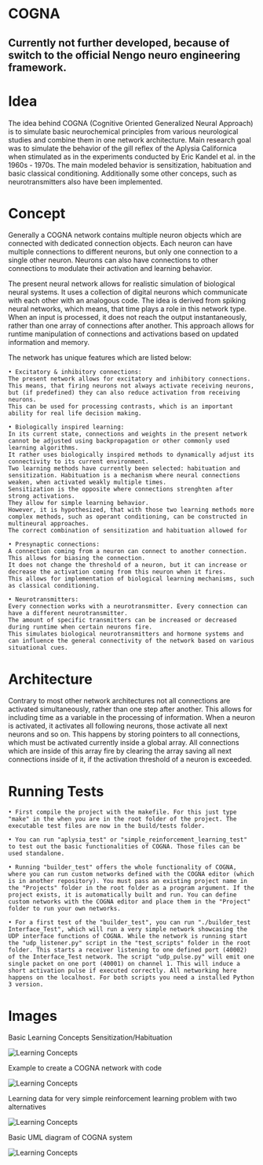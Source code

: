 # COGNA

## Currently not further developed, because of switch to the official Nengo neuro engineering framework.

<h1>Idea</h1>
  The idea behind COGNA (Cognitive Oriented Generalized Neural Approach) is to simulate basic neurochemical principles from various neurological studies and combine them in one network architecture. Main research goal was to simulate the behavior of the gill reflex of the Aplysia Californica when stimulated as in the experiments conducted by Eric Kandel et al. in the 1960s - 1970s. The main modeled behavior is sensitization, habituation and basic classical conditioning. Additionally some other conceps, such as neurotransmitters also have been implemented.
  
<h1>Concept</h1>
  Generally a COGNA network contains multiple neuron objects which are connected with dedicated connection objects. Each neuron can have multiple connections to different neurons, but only one connection to a single other neuron. Neurons can also have connections to other connections to modulate their activation and learning behavior.
  
  The present neural network allows for realistic simulation of biological neural systems. It uses a collection of digital neurons which communicate with each other with an analogous code. The idea is derived from spiking neural networks, which means, that time plays a role in this network type. When an input is processed, it does not reach the output instantaneously, rather than one array of connections after another. This approach allows for runtime manipulation of connections and activations based on updated information and memory.
  
The network has unique features which are listed below:

    • Excitatory & inhibitory connections:
    The present network allows for excitatory and inhibitory connections.
    This means, that firing neurons not always activate receiving neurons, but (if predefined) they can also reduce activation from receiving neurons.
    This can be used for processing contrasts, which is an important ability for real life decision making.
    
    • Biologically inspired learning:
    In its current state, connections and weights in the present network cannot be adjusted using backpropagation or other commonly used learning algorithms.
    It rather uses biologically inspired methods to dynamically adjust its connectivity to its current environment.
    Two learning methods have currently been selected: habituation and sensitization. Habituation is a mechanism where neural connections weaken, when activated weakly multiple times.
    Sensitization is the opposite where connections strenghten after strong activations.
    They allow for simple learning behavior.
    However, it is hypothesized, that with those two learning methods more complex methods, such as operant conditioning, can be constructed in multineural approaches.
    The correct combination of sensitization and habituation allowed for
    
    • Presynaptic connections:
    A connection coming from a neuron can connect to another connection. This allows for biasing the connection.
    It does not change the threshold of a neuron, but it can increase or decrease the activation coming from this neuron when it fires.
    This allows for implementation of biological learning mechanisms, such as classical conditioning.
    
    • Neurotransmitters:
    Every connection works with a neurotransmitter. Every connection can have a different neurotransmitter.
    The amount of specific transmitters can be increased or decreased during runtime when certain neurons fire.
    This simulates biological neurotransmitters and hormone systems and can influence the general connectivity of the network based on various situational cues.
  
<h1>Architecture</h1>
  Contrary to most other network architectures not all connections are activated simultaneously, rather than one step after another. This allows for including time as a variable in the processing of information. When a neuron is activated, it activates all following neurons, those activate all next neurons and so on.
  This happens by storing pointers to all connections, which must be activated currently inside a global array. All connections which are inside of this array fire by clearing the array saving all next connections inside of it, if the activation threshold of a neuron is exceeded.

<h1>Running Tests</h1>

    • First compile the project with the makefile. For this just type "make" in the when you are in the root folder of the project. The executable test files are now in the build/tests folder.

    • You can run "aplysia_test" or "simple_reinforcement_learning_test" to test out the basic functionalities of COGNA. Those files can be used standalone.

    • Running "builder_test" offers the whole functionality of COGNA, where you can run custom networks defined with the COGNA editor (which is in another repository). You must pass an existing project name in the "Projects" folder in the root folder as a program argument. If the project exists, it is automatically built and run. You can define custom networks with the COGNA editor and place them in the "Project" folder to run your own networks.
    
    • For a first test of the "builder_test", you can run "./builder_test Interface_Test", which will run a very simple network showcasing the UDP interface functions of COGNA. While the network is running start the "udp_listener.py" script in the "test_scripts" folder in the root folder. This starts a receiver listening to one defined port (40002) of the Interface_Test network. The script "udp_pulse.py" will emit one single packet on one port (40001) on channel 1. This will induce a short activation pulse if executed correctly. All networking here happens on the localhost. For both scripts you need a installed Python 3 version.

<h1>Images</h1>
Basic Learning Concepts Sensitization/Habituation

![Learning Concepts](images/basic_learning_concepts.png)

Example to create a COGNA network with code

![Learning Concepts](images/cogna_code.png)

Learning data for very simple reinforcement learning problem with two alternatives

![Learning Concepts](images/cogna_graphic.png)

Basic UML diagram of COGNA system

![Learning Concepts](images/cogna_uml.png)